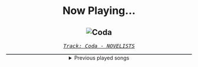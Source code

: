<div align="center"> 
<h1>Now Playing...</h1>

![Coda](https://i.scdn.co/image/ab67616d00001e027efab16175ad482ab66194c4)
--
_<samp><a href="https://open.spotify.com/track/3GINjFLCrsfWidqRGoXnOk">Track: Coda - NOVELISTS</a></samp>_

<div style="border: 1px #4B5054 solid"></div>
<details>
  <summary>
    Previous played songs
  </summary>
  <table>
    <thead>
      <tr>
        <th>
          Artist
        </th>
        <th>
          Song
        </th>
        <th>
          Link
        </th>
      </tr>
    </thead>
    <tbody>
      <tr><td>NOVELISTS</td><td>Coda</td><td><a href="https://open.spotify.com/track/3GINjFLCrsfWidqRGoXnOk">https://open.spotify.com/track/3GINjFLCrsfWidqRGoXnOk</a></td></tr><tr><td>Sān-Z</td><td>虚拟杀机</td><td><a href="https://open.spotify.com/track/7CtcNqWHzk4jySgckrHGlI">https://open.spotify.com/track/7CtcNqWHzk4jySgckrHGlI</a></td></tr><tr><td>BLVDS</td><td>Two Sides</td><td><a href="https://open.spotify.com/track/2I6PZMPrK4w4bkDBfbSmsj">https://open.spotify.com/track/2I6PZMPrK4w4bkDBfbSmsj</a></td></tr><tr><td>The Browning</td><td>Blue (Da Ba Dee)</td><td><a href="https://open.spotify.com/track/0A1spWEYSPEa21qq4QZYKL">https://open.spotify.com/track/0A1spWEYSPEa21qq4QZYKL</a></td></tr><tr><td>Jinjer</td><td>Duél</td><td><a href="https://open.spotify.com/track/71X2JVYR4k6iZvdDByQL6w">https://open.spotify.com/track/71X2JVYR4k6iZvdDByQL6w</a></td></tr><tr><td>Not Enough Space</td><td>Primitive</td><td><a href="https://open.spotify.com/track/2SX4gdq9gtUEFy0spAXwfm">https://open.spotify.com/track/2SX4gdq9gtUEFy0spAXwfm</a></td></tr><tr><td>Not Enough Space</td><td>Solace In Silence</td><td><a href="https://open.spotify.com/track/7iPMmMz3b54nslPvGmE4ou">https://open.spotify.com/track/7iPMmMz3b54nslPvGmE4ou</a></td></tr><tr><td>Unprocessed</td><td>Snowlover</td><td><a href="https://open.spotify.com/track/4VnfGYHaTRDEO4Udn3f8C1">https://open.spotify.com/track/4VnfGYHaTRDEO4Udn3f8C1</a></td></tr><tr><td>THE DEFECT</td><td>IMMORTAL</td><td><a href="https://open.spotify.com/track/2SKoNK5yhm0s3VKC3oxZro">https://open.spotify.com/track/2SKoNK5yhm0s3VKC3oxZro</a></td></tr><tr><td>THE DEFECT</td><td>IMMORTAL</td><td><a href="https://open.spotify.com/track/2SKoNK5yhm0s3VKC3oxZro">https://open.spotify.com/track/2SKoNK5yhm0s3VKC3oxZro</a></td></tr><tr><td>THE DEFECT</td><td>IMMORTAL</td><td><a href="https://open.spotify.com/track/2SKoNK5yhm0s3VKC3oxZro">https://open.spotify.com/track/2SKoNK5yhm0s3VKC3oxZro</a></td></tr><tr><td>THE DEFECT</td><td>IMMORTAL</td><td><a href="https://open.spotify.com/track/2SKoNK5yhm0s3VKC3oxZro">https://open.spotify.com/track/2SKoNK5yhm0s3VKC3oxZro</a></td></tr><tr><td>THE DEFECT</td><td>IMMORTAL</td><td><a href="https://open.spotify.com/track/2SKoNK5yhm0s3VKC3oxZro">https://open.spotify.com/track/2SKoNK5yhm0s3VKC3oxZro</a></td></tr><tr><td>Micah Ariss</td><td>Obliterate</td><td><a href="https://open.spotify.com/track/69k94KPW9EKSELqRY4TH9m">https://open.spotify.com/track/69k94KPW9EKSELqRY4TH9m</a></td></tr><tr><td>Micah Ariss</td><td>Obliterate</td><td><a href="https://open.spotify.com/track/69k94KPW9EKSELqRY4TH9m">https://open.spotify.com/track/69k94KPW9EKSELqRY4TH9m</a></td></tr><tr><td>Set the Sun</td><td>Falling Apart</td><td><a href="https://open.spotify.com/track/1pGjlGkksd0Cda3h1WtSYe">https://open.spotify.com/track/1pGjlGkksd0Cda3h1WtSYe</a></td></tr><tr><td>Arch Enemy</td><td>Dream Stealer</td><td><a href="https://open.spotify.com/track/3jpxfDg0t7PMc6GYxzVINl">https://open.spotify.com/track/3jpxfDg0t7PMc6GYxzVINl</a></td></tr><tr><td>Arch Enemy</td><td>Paper Tiger</td><td><a href="https://open.spotify.com/track/1eeNl33TLVUVBZmqKT3Yed">https://open.spotify.com/track/1eeNl33TLVUVBZmqKT3Yed</a></td></tr><tr><td>NOTHING MORE</td><td>WE’RE ALL GONNA DIE</td><td><a href="https://open.spotify.com/track/4O3NC8soE6ELWtgIWjSD2B">https://open.spotify.com/track/4O3NC8soE6ELWtgIWjSD2B</a></td></tr><tr><td>The Unguided</td><td>The Clock</td><td><a href="https://open.spotify.com/track/6yFKhXoA8nXDllKzT7bP48">https://open.spotify.com/track/6yFKhXoA8nXDllKzT7bP48</a></td></tr>
    </tbody>
  </table>
</details>

</div>
